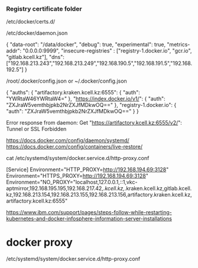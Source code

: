 ### Registry certificate folder
/etc/docker/certs.d/                                                                                                                                                         
   
/etc/docker/daemon.json

{
 "data-root": "/data/docker",
 "debug": true,
 "experimental": true,
 "metrics-addr": "0.0.0.0:9999",
 "insecure-registries" : ["registry-1.docker.io", "gcr.io", "gitlab.kcell.kz"],
 "dns": ["192.168.213.243","192.168.213.249","192.168.190.5","192.168.191.5","192.168.192.5"]
}

  
/root/.docker/config.json 
or
~/.docker/config.json

{
	"auths": {
		"artifactory.kraken.kcell.kz:6555": {
			"auth": "YWRtaW46YWRtaW4="
		},
		"https://index.docker.io/v1/": {
			"auth": "ZXJraW5vemthbjpkb2NrZXJfMDkwOQ=="
		},
		"registry-1.docker.io": {
			"auth": "ZXJraW5vemthbjpkb2NrZXJfMDkwOQ=="
		}
	}


Error response from daemon: Get "https://artifactory.kcell.kz:6555/v2/": Tunnel or SSL Forbidden

https://docs.docker.com/config/daemon/systemd/
https://docs.docker.com/config/containers/live-restore/

cat /etc/systemd/system/docker.service.d/http-proxy.conf

[Service]
Environment="HTTP_PROXY=http://192.168.194.69:3128" 
Environment="HTTPS_PROXY=http://192.168.194.69:3128" 
Environment="NO_PROXY="localhost,127.0.0.1,::1,vkc-aptmirror,192.168.195.195,192.168.217.42,*.kcell.kz,*.kraken.kcell.kz,gitlab.kcell.kz,192.168.213.154,192.168.213.155,192.168.213.156,artifactory.kraken.kcell.kz,artifactory.kcell.kz:6555"



https://www.ibm.com/support/pages/steps-follow-while-restarting-kubernetes-and-docker-infosphere-information-server-installations


# docker proxy
/etc/systemd/system/docker.service.d/http-proxy.conf

